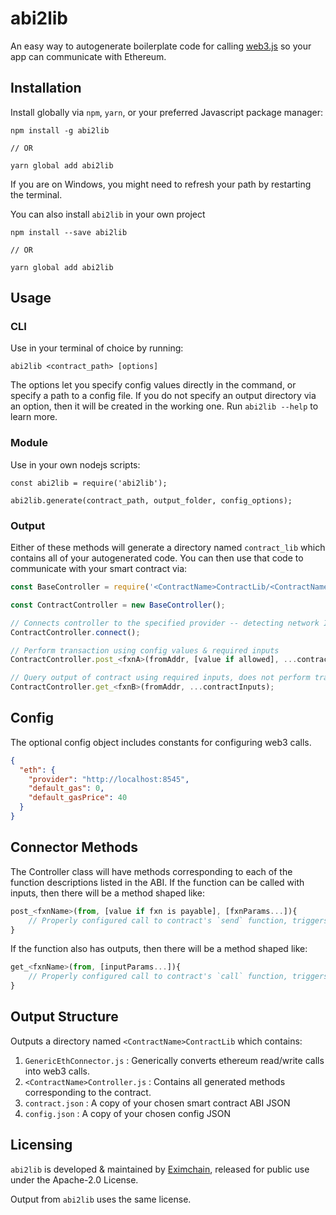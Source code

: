 # abi2lib

An easy way to autogenerate boilerplate code for calling [web3.js](https://github.com/ethereum/web3.js/) so your app can communicate with Ethereum.  

## Installation

Install globally via `npm`, `yarn`, or your preferred Javascript package manager:

```
npm install -g abi2lib

// OR

yarn global add abi2lib
```

If you are on Windows, you might need to refresh your path by restarting the terminal.

You can also install `abi2lib` in your own project

```
npm install --save abi2lib

// OR 

yarn global add abi2lib
```

## Usage

### CLI
Use in your terminal of choice by running:
```
abi2lib <contract_path> [options]
```
The options let you specify config values directly in the command, or specify a path to a config file.  If you do not specify an output directory via an option, then it will be created in the working one.  Run `abi2lib --help` to learn more.

### Module
Use in your own nodejs scripts:
```
const abi2lib = require('abi2lib');

abi2lib.generate(contract_path, output_folder, config_options);
```

### Output
Either of these methods will generate a directory named `contract_lib` which contains all of your autogenerated code.  You can then use that code to communicate with your smart contract via:

```javascript
const BaseController = require('<ContractName>ContractLib/<ContractName>Controller.js');

const ContractController = new BaseController();

// Connects controller to the specified provider -- detecting network ID is async, connect must be separate step.
ContractController.connect();

// Perform transaction using config values & required inputs
ContractController.post_<fxnA>(fromAddr, [value if allowed], ...contractInputs);

// Query output of contract using required inputs, does not perform transaction
ContractController.get_<fxnB>(fromAddr, ...contractInputs);
```

## Config

The optional config object includes constants for configuring web3 calls.  

```json
{
  "eth": {                                      
    "provider": "http://localhost:8545",       
    "default_gas": 0,                      
    "default_gasPrice": 40            
  }
}
```


## Connector Methods

The Controller class will have methods corresponding to each of the function descriptions listed in the ABI.  If the function can be called with inputs, then there will be a method shaped like:

```javascript
post_<fxnName>(from, [value if fxn is payable], [fxnParams...]){
	// Properly configured call to contract's `send` function, triggers transaction
}
```

If the function also has outputs, then there will be a method shaped like:

```javascript
get_<fxnName>(from, [inputParams...]){
	// Properly configured call to contract's `call` function, triggers no transaction
}
```

## Output Structure

Outputs a directory named `<ContractName>ContractLib` which contains:

1. `GenericEthConnector.js` : Generically converts ethereum read/write calls into web3 calls.
2. `<ContractName>Controller.js` : Contains all generated methods corresponding to the contract.
3. `contract.json` : A copy of your chosen smart contract ABI JSON
4. `config.json` : A copy of your chosen config JSON

## Licensing
`abi2lib` is developed & maintained by [Eximchain](https://eximchain.com/), released for public use under the Apache-2.0 License.  

Output from `abi2lib` uses the same license.